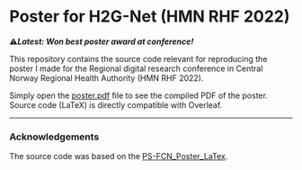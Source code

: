 # Poster for H2G-Net (HMN RHF 2022)

⚠️***Latest: Won best poster award at conference!***

This repository contains the source code relevant for reproducing the poster I made for the Regional digital research conference in Central Norway Regional Health Authority (HMN RHF 2022).

Simply open the [poster.pdf](https://github.com/andreped/H2G-Net/blob/main/poster/poster.pdf) file to see the compiled PDF of the poster. Source code (LaTeX) is directly compatible with Overleaf.

---
### Acknowledgements
The source code was based on the [PS-FCN_Poster_LaTex](https://github.com/guanyingc/TOM-Net_Poster_LaTex).
